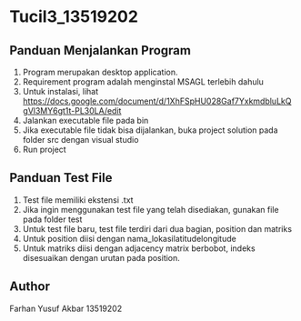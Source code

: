 # Tucil3_13519202

## Panduan Menjalankan Program
1. Program merupakan desktop application.
2. Requirement program adalah menginstal MSAGL terlebih dahulu
3. Untuk instalasi, lihat https://docs.google.com/document/d/1XhFSpHU028Gaf7YxkmdbluLkQgVl3MY6gt1t-PL30LA/edit
4. Jalankan executable file pada bin
5. Jika executable file tidak bisa dijalankan, buka project solution pada folder src dengan visual studio
6. Run project

## Panduan Test File
1. Test file memiliki ekstensi .txt
2. Jika ingin menggunakan test file yang telah disediakan, gunakan file pada folder test
3. Untuk test file baru, test file terdiri dari dua bagian, position dan matriks
4. Untuk position diisi dengan nama_lokasi<spasi>latitude<spasi>longitude
5. Untuk matriks diisi dengan adjacency matrix berbobot, indeks disesuaikan dengan urutan pada position.

## Author
Farhan Yusuf Akbar
13519202
